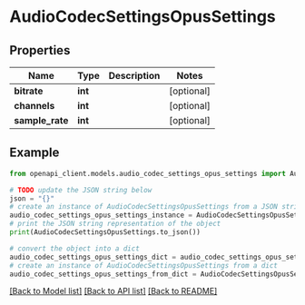 # AudioCodecSettingsOpusSettings


## Properties

Name | Type | Description | Notes
------------ | ------------- | ------------- | -------------
**bitrate** | **int** |  | [optional] 
**channels** | **int** |  | [optional] 
**sample_rate** | **int** |  | [optional] 

## Example

```python
from openapi_client.models.audio_codec_settings_opus_settings import AudioCodecSettingsOpusSettings

# TODO update the JSON string below
json = "{}"
# create an instance of AudioCodecSettingsOpusSettings from a JSON string
audio_codec_settings_opus_settings_instance = AudioCodecSettingsOpusSettings.from_json(json)
# print the JSON string representation of the object
print(AudioCodecSettingsOpusSettings.to_json())

# convert the object into a dict
audio_codec_settings_opus_settings_dict = audio_codec_settings_opus_settings_instance.to_dict()
# create an instance of AudioCodecSettingsOpusSettings from a dict
audio_codec_settings_opus_settings_from_dict = AudioCodecSettingsOpusSettings.from_dict(audio_codec_settings_opus_settings_dict)
```
[[Back to Model list]](../README.md#documentation-for-models) [[Back to API list]](../README.md#documentation-for-api-endpoints) [[Back to README]](../README.md)


